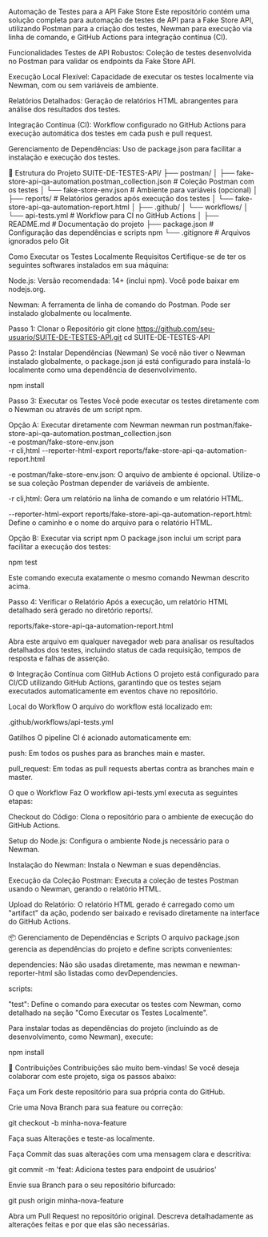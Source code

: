 Automação de Testes para a API Fake Store
Este repositório contém uma solução completa para automação de testes de API para a Fake Store API, utilizando Postman para a criação dos testes, Newman para execução via linha de comando, e GitHub Actions para integração contínua (CI).

 Funcionalidades
Testes de API Robustos: Coleção de testes desenvolvida no Postman para validar os endpoints da Fake Store API.

Execução Local Flexível: Capacidade de executar os testes localmente via Newman, com ou sem variáveis de ambiente.

Relatórios Detalhados: Geração de relatórios HTML abrangentes para análise dos resultados dos testes.

Integração Contínua (CI): Workflow configurado no GitHub Actions para execução automática dos testes em cada push e pull request.

Gerenciamento de Dependências: Uso de package.json para facilitar a instalação e execução dos testes.

📂 Estrutura do Projeto
SUITE-DE-TESTES-API/
├── postman/
│ ├── fake-store-api-qa-automation.postman_collection.json # Coleção Postman com os testes
│ └── fake-store-env.json                                # Ambiente para variáveis (opcional)
│
├── reports/                                               # Relatórios gerados após execução dos testes
│ └── fake-store-api-qa-automation-report.html
│
├── .github/
│ └── workflows/
│ └── api-tests.yml                                    # Workflow para CI no GitHub Actions
│
├── README.md                                              # Documentação do projeto
├── package.json                                           # Configuração das dependências e scripts npm
└── .gitignore                                             # Arquivos ignorados pelo Git

Como Executar os Testes Localmente
Requisitos
Certifique-se de ter os seguintes softwares instalados em sua máquina:

Node.js: Versão recomendada: 14+ (inclui npm). Você pode baixar em nodejs.org.

Newman: A ferramenta de linha de comando do Postman. Pode ser instalado globalmente ou localmente.

Passo 1: Clonar o Repositório
git clone https://github.com/seu-usuario/SUITE-DE-TESTES-API.git
cd SUITE-DE-TESTES-API

Passo 2: Instalar Dependências (Newman)
Se você não tiver o Newman instalado globalmente, o package.json já está configurado para instalá-lo localmente como uma dependência de desenvolvimento.

npm install

Passo 3: Executar os Testes
Você pode executar os testes diretamente com o Newman ou através de um script npm.

Opção A: Executar diretamente com Newman
newman run postman/fake-store-api-qa-automation.postman_collection.json \
  -e postman/fake-store-env.json \
  -r cli,html --reporter-html-export reports/fake-store-api-qa-automation-report.html

-e postman/fake-store-env.json: O arquivo de ambiente é opcional. Utilize-o se sua coleção Postman depender de variáveis de ambiente.

-r cli,html: Gera um relatório na linha de comando e um relatório HTML.

--reporter-html-export reports/fake-store-api-qa-automation-report.html: Define o caminho e o nome do arquivo para o relatório HTML.

Opção B: Executar via script npm
O package.json inclui um script para facilitar a execução dos testes:

npm test

Este comando executa exatamente o mesmo comando Newman descrito acima.

Passo 4: Verificar o Relatório
Após a execução, um relatório HTML detalhado será gerado no diretório reports/.

reports/fake-store-api-qa-automation-report.html

Abra este arquivo em qualquer navegador web para analisar os resultados detalhados dos testes, incluindo status de cada requisição, tempos de resposta e falhas de asserção.

⚙️ Integração Contínua com GitHub Actions
O projeto está configurado para CI/CD utilizando GitHub Actions, garantindo que os testes sejam executados automaticamente em eventos chave no repositório.

Local do Workflow
O arquivo do workflow está localizado em:

.github/workflows/api-tests.yml

Gatilhos
O pipeline CI é acionado automaticamente em:

push: Em todos os pushes para as branches main e master.

pull_request: Em todas as pull requests abertas contra as branches main e master.

O que o Workflow Faz
O workflow api-tests.yml executa as seguintes etapas:

Checkout do Código: Clona o repositório para o ambiente de execução do GitHub Actions.

Setup do Node.js: Configura o ambiente Node.js necessário para o Newman.

Instalação do Newman: Instala o Newman e suas dependências.

Execução da Coleção Postman: Executa a coleção de testes Postman usando o Newman, gerando o relatório HTML.

Upload do Relatório: O relatório HTML gerado é carregado como um "artifact" da ação, podendo ser baixado e revisado diretamente na interface do GitHub Actions.

📦 Gerenciamento de Dependências e Scripts
O arquivo package.json gerencia as dependências do projeto e define scripts convenientes:

dependencies: Não são usadas diretamente, mas newman e newman-reporter-html são listadas como devDependencies.

scripts:

"test": Define o comando para executar os testes com Newman, como detalhado na seção "Como Executar os Testes Localmente".

Para instalar todas as dependências do projeto (incluindo as de desenvolvimento, como Newman), execute:

npm install

🤝 Contribuições
Contribuições são muito bem-vindas! Se você deseja colaborar com este projeto, siga os passos abaixo:

Faça um Fork deste repositório para sua própria conta do GitHub.

Crie uma Nova Branch para sua feature ou correção:

git checkout -b minha-nova-feature

Faça suas Alterações e teste-as localmente.

Faça Commit das suas alterações com uma mensagem clara e descritiva:

git commit -m 'feat: Adiciona testes para endpoint de usuários'

Envie sua Branch para o seu repositório bifurcado:

git push origin minha-nova-feature

Abra um Pull Request no repositório original. Descreva detalhadamente as alterações feitas e por que elas são necessárias.